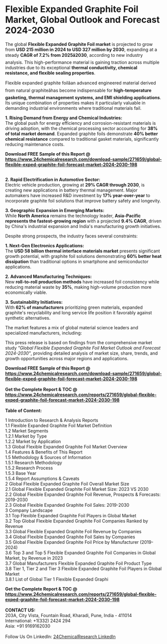 <h1>Flexible Expanded Graphite Foil Market, Global Outlook and Forecast 2024-2030</h1><p>The global <strong>Flexible Expanded Graphite Foil market</strong> is projected to grow from <strong>USD 215 million in 2024 to USD 327 million by 2030</strong>, expanding at a steady <strong>CAGR of 7.2% from 2025â2030</strong>, according to new industry analysis. This high-performance material is gaining traction across multiple industries due to its exceptional <strong>thermal conductivity, chemical resistance, and flexible sealing properties</strong>.</p><p>Flexible expanded graphite foilâan advanced engineered material derived from natural graphiteâhas become indispensable for <strong>high-temperature gasketing, thermal management systems, and EMI shielding applications</strong>. Its unique combination of properties makes it particularly valuable in demanding industrial environments where traditional materials fail.</p><p><strong>1. Rising Demand from Energy and Chemical Industries:</strong><br>
The global push for energy efficiency and corrosion-resistant materials is driving adoption, with the chemical processing sector accounting for <strong>38% of total market demand</strong>. Expanded graphite foils demonstrate <strong>40% better chemical resistance</strong> compared to traditional gasket materials, significantly reducing maintenance costs.</p><div><b>Download FREE Sample of this Report @ 
            <a href="https://www.24chemicalresearch.com/download-sample/271659/global-flexible-exped-graphite-foil-forecast-market-2024-2030-198">
            https://www.24chemicalresearch.com/download-sample/271659/global-flexible-exped-graphite-foil-forecast-market-2024-2030-198</a></b></div><br><p><strong>2. Rapid Electrification in Automotive Sector:</strong><br>
Electric vehicle production, growing at <strong>29% CAGR through 2030</strong>, is creating new applications in battery thermal management. Major automakers have increased R&amp;D investment by <strong>17% year-over-year</strong> to incorporate graphite foil solutions that improve battery safety and longevity.</p><p><strong>3. Geographic Expansion in Emerging Markets:</strong><br>
While <strong>North America</strong> remains the technology leader, <strong>Asia-Pacific represents the fastest-growing region</strong> with a projected <strong>9.4% CAGR</strong>, driven by China's industrial expansion and India's manufacturing growth initiatives.</p><p>Despite strong prospects, the industry faces several constraints:</p><p><strong>1. Next-Gen Electronics Applications:</strong><br>
The <strong>USD 58 billion thermal interface materials market</strong> presents significant growth potential, with graphite foil solutions demonstrating <strong>60% better heat dissipation</strong> than traditional options in smartphone and semiconductor applications.</p><p><strong>2. Advanced Manufacturing Techniques:</strong><br>
New <strong>roll-to-roll production methods</strong> have increased foil consistency while reducing material waste by <strong>35%</strong>, making high-volume production more economically viable.</p><p><strong>3. Sustainability Initiatives:</strong><br>
With <strong>62% of manufacturers</strong> prioritizing green materials, expanded graphite's recyclability and long service life position it favorably against synthetic alternatives.</p><p>The market features a mix of global material science leaders and specialized manufacturers, including:</p><p>This press release is based on findings from the comprehensive market study <em>"Global Flexible Expanded Graphite Foil Market Outlook and Forecast 2024-2030"</em>, providing detailed analysis of market size, share, trends, and growth opportunities across major regions and applications.</p><div><b>Download FREE Sample of this Report @ 
            <a href="https://www.24chemicalresearch.com/download-sample/271659/global-flexible-exped-graphite-foil-forecast-market-2024-2030-198">
            https://www.24chemicalresearch.com/download-sample/271659/global-flexible-exped-graphite-foil-forecast-market-2024-2030-198</a></b></div><br><div><b>Get the Complete Report & TOC @ 
            <a href="https://www.24chemicalresearch.com/reports/271659/global-flexible-exped-graphite-foil-forecast-market-2024-2030-198">
            https://www.24chemicalresearch.com/reports/271659/global-flexible-exped-graphite-foil-forecast-market-2024-2030-198</a></b></div><br>
            <b>Table of Content:</b><p>1 Introduction to Research & Analysis Reports<br />
    1.1 Flexible Expanded Graphite Foil Market Definition<br />
    1.2 Market Segments<br />
        1.2.1 Market by Type<br />
        1.2.2 Market by Application<br />
    1.3 Global Flexible Expanded Graphite Foil Market Overview<br />
    1.4 Features & Benefits of This Report<br />
    1.5 Methodology & Sources of Information<br />
        1.5.1 Research Methodology<br />
        1.5.2 Research Process<br />
        1.5.3 Base Year<br />
        1.5.4 Report Assumptions & Caveats<br />
2 Global Flexible Expanded Graphite Foil Overall Market Size<br />
    2.1 Global Flexible Expanded Graphite Foil Market Size: 2023 VS 2030<br />
    2.2 Global Flexible Expanded Graphite Foil Revenue, Prospects & Forecasts: 2019-2030<br />
    2.3 Global Flexible Expanded Graphite Foil Sales: 2019-2030<br />
3 Company Landscape<br />
    3.1 Top Flexible Expanded Graphite Foil Players in Global Market<br />
    3.2 Top Global Flexible Expanded Graphite Foil Companies Ranked by Revenue<br />
    3.3 Global Flexible Expanded Graphite Foil Revenue by Companies<br />
    3.4 Global Flexible Expanded Graphite Foil Sales by Companies<br />
    3.5 Global Flexible Expanded Graphite Foil Price by Manufacturer (2019-2024)<br />
    3.6 Top 3 and Top 5 Flexible Expanded Graphite Foil Companies in Global Market, by Revenue in 2023<br />
    3.7 Global Manufacturers Flexible Expanded Graphite Foil Product Type<br />
    3.8 Tier 1, Tier 2 and Tier 3 Flexible Expanded Graphite Foil Players in Global Market<br />
        3.8.1 List of Global Tier 1 Flexible Expanded Graphi</p><div><b>Get the Complete Report & TOC @ 
            <a href="https://www.24chemicalresearch.com/reports/271659/global-flexible-exped-graphite-foil-forecast-market-2024-2030-198">
            https://www.24chemicalresearch.com/reports/271659/global-flexible-exped-graphite-foil-forecast-market-2024-2030-198</a></b></div><br><b>CONTACT US:</b><br>
            203A, City Vista, Fountain Road, Kharadi, Pune, India - 411014<br>
            International: +1(332) 2424 294<br>
            Asia: +91 9169162030 <br><br>
            Follow Us On LinkedIn: <a href="https://www.linkedin.com/company/24chemicalresearch/">24ChemicalResearch LinkedIn</a>